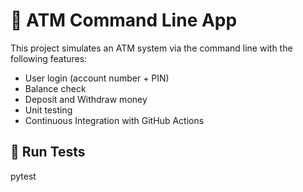 # 🏧 ATM Command Line App

This project simulates an ATM system via the command line with the following features:
- User login (account number + PIN)
- Balance check
- Deposit and Withdraw money
- Unit testing
- Continuous Integration with GitHub Actions

## 🧪 Run Tests

pytest